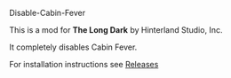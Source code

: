 Disable-Cabin-Fever


This is a mod for **The Long Dark** by Hinterland Studio, Inc.

It completely disables Cabin Fever.


For installation instructions see [Releases](https://github.com/WulfMarius/Disable-Cabin-Fever/releases/latest)
